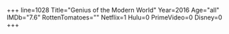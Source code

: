 +++
line=1028
Title="Genius of the Modern World"
Year=2016
Age="all"
IMDb="7.6"
RottenTomatoes=""
Netflix=1
Hulu=0
PrimeVideo=0
Disney=0
+++

